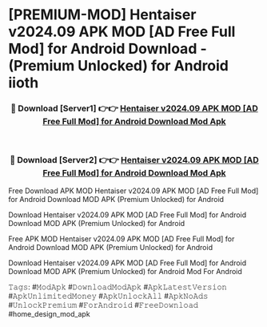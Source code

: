 # [PREMIUM-MOD] Hentaiser v2024.09 APK MOD [AD Free Full Mod] for Android Download - (Premium Unlocked) for Android iioth



<div align="center">
<h3>🔴 Download [Server1] 👉👉 <a href="https://momento.my/?title=Hentaiser_v2024.09_APK_MOD_[AD_Free_Full_Mod]_for_Android_Download">Hentaiser v2024.09 APK MOD [AD Free Full Mod] for Android Download Mod Apk</a></h3><br>

<h3>🔴 Download [Server2] 👉👉 <a href="https://momento.my/?title=Hentaiser_v2024.09_APK_MOD_[AD_Free_Full_Mod]_for_Android_Download">Hentaiser v2024.09 APK MOD [AD Free Full Mod] for Android Download Mod Apk</a></h3>
</div>



Free Download APK MOD Hentaiser v2024.09 APK MOD [AD Free Full Mod] for Android Download MOD APK (Premium Unlocked) for Android

Download Hentaiser v2024.09 APK MOD [AD Free Full Mod] for Android Download MOD APK (Premium Unlocked) for Android

Free APK MOD Hentaiser v2024.09 APK MOD [AD Free Full Mod] for Android Download MOD APK (Premium Unlocked) for Android

Download Hentaiser v2024.09 APK MOD [AD Free Full Mod] for Android Download MOD APK (Premium Unlocked) for Android Mod For Android

𝚃𝚊𝚐𝚜: #𝙼𝚘𝚍𝙰𝚙𝚔 #𝙳𝚘𝚠𝚗𝚕𝚘𝚊𝚍𝙼𝚘𝚍𝙰𝚙𝚔 #𝙰𝚙𝚔𝙻𝚊𝚝𝚎𝚜𝚝𝚅𝚎𝚛𝚜𝚒𝚘𝚗 #𝙰𝚙𝚔𝚄𝚗𝚕𝚒𝚖𝚒𝚝𝚎𝚍𝙼𝚘𝚗𝚎𝚢 #𝙰𝚙𝚔𝚄𝚗𝚕𝚘𝚌𝚔𝙰𝚕𝚕 #𝙰𝚙𝚔𝙽𝚘𝙰𝚍𝚜 #𝚄𝚗𝚕𝚘𝚌𝚔𝙿𝚛𝚎𝚖𝚒𝚞𝚖 #𝙵𝚘𝚛𝙰𝚗𝚍𝚛𝚘𝚒𝚍 #𝙵𝚛𝚎𝚎𝙳𝚘𝚠𝚗𝚕𝚘𝚊𝚍 #home_design_mod_apk
